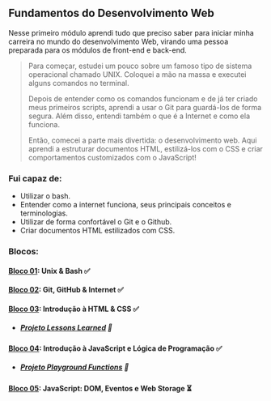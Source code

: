 ## Fundamentos do Desenvolvimento Web

Nesse primeiro módulo aprendi tudo que preciso saber para iniciar minha carreira no mundo do desenvolvimento Web, virando uma pessoa preparada para os módulos de front-end e back-end.

> Para começar, estudei um pouco sobre um famoso tipo de sistema operacional chamado UNIX. Coloquei a mão na massa e executei alguns comandos no terminal.
>
> Depois de entender como os comandos funcionam e de já ter criado meus primeiros scripts, aprendi a usar o Git para guardá-los de forma segura. Além disso, entendi também o que é a Internet e como ela funciona.
>
> Então, comecei a parte mais divertida: o desenvolvimento web. Aqui aprendi a estruturar documentos HTML, estilizá-los com o CSS e criar comportamentos customizados com o JavaScript!

<!--

> Após esse primeiro ciclo de aprendizado, aprendi sobre como criar sites responsivos e com CSS elegante e eficiente.

> Aprendi também a como utilizar o JavaScript em sua plenitude, utilizando recursos avançados como HOF, Código assíncrono, Testes unitários entre outras coisas incríveis!

-->

### Fui capaz de:

- Utilizar o bash.
- Entender como a internet funciona, seus principais conceitos e terminologias.
- Utilizar de forma confortável o Git e o Github.
- Criar documentos HTML estilizados com CSS.

<!--

- Utilizar o JavaScript para adicionar comportamento às páginas web.
- Utilizar recursos de HTML e CSS Avançado.
- Trabalhar com JavaScript ES6.
- Criar códigos assíncronos em JavaScript.
- Escrever testes unitários.

-->

### Blocos:

#### [Bloco 01](https://github.com/GabrielFQK/trybe-exercicios/tree/main/1-fundamentos/bloco-01): Unix & Bash :white_check_mark:

#### [Bloco 02](https://github.com/GabrielFQK/trybe-exercicios/tree/main/1-fundamentos/bloco-02): Git, GitHub & Internet :white_check_mark:

#### [Bloco 03](https://github.com/GabrielFQK/trybe-exercicios/tree/main/1-fundamentos/bloco-03): Introdução à HTML & CSS :white_check_mark:

- ##### [Projeto Lessons Learned](https://github.com/GabrielFQK/lessons-learned) :rocket:

#### [Bloco 04](https://github.com/GabrielFQK/trybe-exercicios/tree/main/1-fundamentos/bloco-04): Introdução à JavaScript e Lógica de Programação :white_check_mark:

- ##### [Projeto Playground Functions](https://github.com/GabrielFQK/playground-functions) :rocket:

#### [Bloco 05](https://github.com/GabrielFQK/trybe-exercicios/tree/main/1-fundamentos/bloco-05): JavaScript: DOM, Eventos e Web Storage :hourglass_flowing_sand:

<!--

#### [Bloco 06](https://github.com/GabrielFQK/trybe-exercicios/tree/main/1-fundamentos/bloco-06): HTML & CSS avançado :hourglass_flowing_sand:

#### [Bloco 07](https://github.com/GabrielFQK/trybe-exercicios/tree/main/1-fundamentos/bloco-07): JavaScript ES6 & Testes Unitários :hourglass_flowing_sand:

#### [Bloco 08](https://github.com/GabrielFQK/trybe-exercicios/tree/main/1-fundamentos/bloco-08): JavaScript ES6 :hourglass_flowing_sand:

#### [Bloco 09](https://github.com/GabrielFQK/trybe-exercicios/tree/main/1-fundamentos/bloco-09): Assincronicidade & Callbacks :hourglass_flowing_sand:

#### [Bloco 10](https://github.com/GabrielFQK/trybe-exercicios/tree/main/1-fundamentos/bloco-10): Jest :hourglass_flowing_sand:

##### Bloco 04: Introdução - JavaScript

- [ ] 4-1: _JavaScript - Primeiros passos_
- [ ] 4-2: _JavaScript - Array e loop For_
- [ ] 4-3: _JavaScript - Lógica de Programação e Algoritmos_
- [ ] 4-4: _JavaScript - Objetos e funções_
- [ ] 4-5: _[Projeto - Playground Functions]()_

##### Bloco 05: Introdução - JavaScript - Projetos

- [ ] 5-1: _JavaScript - DOM e seletores_
- [ ] 5-2: _JavaScript - Trabalhando com elementos_
- [ ] 5-3: _JavaScript - Eventos_
- [ ] 5-4: _JavaScript - Web Storage_
- [ ] 5-5: _[Projeto - Meme Generator]()_
- [ ] 5-6: _[Projeto - Arte com Pixels]()_
- [ ] 5-7: _[Projeto - Lista de tarefas]()_
- [ ] 5-7: _[Projeto - Adivinhe a Cor]()_
- [ ] 5-7: _[Projeto - Carta Misteriosa]()_

##### Bloco 06: HTML & CSS avançado

- [ ] 6-1: _HTML & CSS - Forms_
- [ ] 6-2: _Bibliotecas JavaScript e Frameworks CSS_
- [ ] 6-3: _CSS Flexbox - Part 1_
- [ ] 6-4: _CSS Flexbox - Part 2_
- [ ] 6-5: _CSS Responsivo - Mobile First_
- [ ] 6-6: _[Projeto - Página inicial do Facebook]()_

##### Bloco 07: JavaScript ES6 & Testes Unitários

- [ ] 7-1: _JavaScript ES6 - let, const, arrow functions e template literals_
- [ ] 7-2: _JavaScript ES6 - Objects_
- [ ] 7-3: _Testes unitários em JavaScript_
- [ ] 7-4: _[Projeto - JavaScript Testes Unitários]()_

##### Bloco 8: JavaScript ES6

- [ ] 8-1: _JavaScript ES6 - Higher Order Functions - forEach, find, some, every, sort_
- [ ] 8-2: _JavaScript ES6 - Higher Order Functions - map e filter_
- [ ] 8-3: _JavaScript ES6 - Higher Order Functions - reduce_
- [ ] 8-4: _JavaScript ES6 - spread operator, rest parameter, destructuring e mais_
- [ ] 8-5: _[Projeto - Zoo functions]()_

##### Bloco 09: Assincronicidade & Callbacks

- [ ] 9-1: _JavaScript Assíncrono e Callbacks_
- [ ] 9-2: _JavaScript Promises_
- [ ] 9-3: _[Projeto - Carrinho de Compras]()_

##### Bloco 10: Jest

- [ ] 10-1: _Primeiros passos no Jest_
- [ ] 10-2: _Jest - Testes Assíncronos_
- [ ] 10-3: _Jest - Simulando comportamentos_
- [ ] 10-4: _[Projeto - Jest Assíncrono e Mocking]()_

-->
